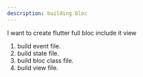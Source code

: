 ```yaml
---
description: building bloc 
---
```


I want to create flutter full bloc include it view
1. build event file.
2. build state file.
3. build bloc class file.
4. build view file.